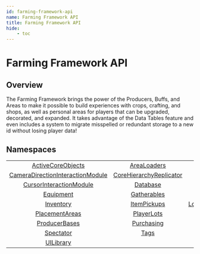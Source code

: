 ```yaml
---
id: farming-framework-api
name: Farming Framework API
title: Farming Framework API
hide:
    - toc
---
```


<style>

.md-nav--primary .md-nav__link[for=__toc] ~ .md-nav {
    display: none;
}

</style>

# Farming Framework API

## Overview

The Farming Framework brings the power of the Producers, Buffs, and Areas to make it possible to build experiences with crops, crafting, and shops, as well as personal areas for players that can be upgraded, decorated, and expanded. It takes advantage of the Data Tables feature and even includes a system to migrate misspelled or redundant storage to a new id without losing player data!

## Namespaces

|   |   |   |   |
|:-:|:-:|:-:|:-:|
| [ActiveCoreObjects](../farming-framework-api/activecoreobjects.md) | [AreaLoaders](../farming-framework-api/arealoaders.md) | [Areas](../farming-framework-api/areas.md) | [Buffs](../farming-framework-api/buffs.md) |
| [CameraDirectionInteractionModule](../farming-framework-api/cameradirectioninteractionmodule.md) | [CoreHierarchyReplicator](../farming-framework-api/corehierarchyreplicator.md) | [Crafting](../farming-framework-api/crafting.md) | [Currency](../farming-framework-api/currency.md) |
| [CursorInteractionModule](../farming-framework-api/cursorinteractionmodule.md) | [Database](../farming-framework-api/database.md) | [DataMigration](../farming-framework-api/datamigration.md) | [Drops](../farming-framework-api/drops.md) |
| [Equipment](../farming-framework-api/equipment.md) | [Gatherables](../farming-framework-api/gatherables.md) | [IconManager](../farming-framework-api/iconmanager.md) | [InteractionManager](../farming-framework-api/interactionmanager.md) |
| [Inventory](../farming-framework-api/inventory.md) | [ItemPickups](../farming-framework-api/itempickups.md) | [LookInteractionModule](../farming-framework-api/lookinteractionmodule.md) | [Placeables](../farming-framework-api/placeables.md) |
| [PlacementAreas](../farming-framework-api/placementareas.md) | [PlayerLots](../farming-framework-api/playerlots.md) | [PlayerUpgrades](../farming-framework-api/playerupgrades.md) | [PointerInteractionModule](../farming-framework-api/pointerinteractionmodule.md) |
| [ProducerBases](../farming-framework-api/producerbases.md) | [Purchasing](../farming-framework-api/purchasing.md) | [ReliableEvents](../farming-framework-api/reliableevents.md) | [SpawnPoints](../farming-framework-api/spawnpoints.md) |
| [Spectator](../farming-framework-api/spectator.md) | [Tags](../farming-framework-api/tags.md) | [Tooltiip](../farming-framework-api/tooltiip.md) | [TriggerInteractionModule](../farming-framework-api/triggerinteractionmodule.md) |
| [UILibrary](../farming-framework-api/uilibrary.md) |
